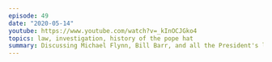 ```yaml
---
episode: 49
date: "2020-05-14"
youtube: https://www.youtube.com/watch?v=_kInOCJGko4
topics: law, investigation, history of the pope hat
summary: Discussing Michael Flynn, Bill Barr, and all the President's lawyers
---
```

